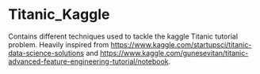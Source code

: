 # Titanic_Kaggle

Contains different techniques used to tackle the kaggle Titanic tutorial problem. 
Heavily inspired from 
https://www.kaggle.com/startupsci/titanic-data-science-solutions 
and
https://www.kaggle.com/gunesevitan/titanic-advanced-feature-engineering-tutorial/notebook.

